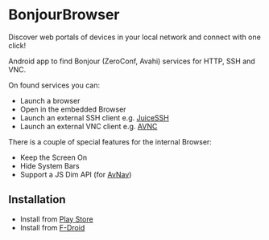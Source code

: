# BonjourBrowser
Discover web portals of devices in your local network and connect with one click!

Android app to find Bonjour (ZeroConf, Avahi) services for HTTP, SSH and VNC. 

On found services you can:
   * Launch a browser 
   * Open in the embedded Browser
   * Launch an external SSH client e.g. [JuiceSSH](https://play.google.com/store/apps/details?id=com.sonelli.juicessh)
   * Launch an external VNC client e.g. [AVNC](https://play.google.com/store/apps/details?id=com.gaurav.avnc)

There is a couple of special features for the internal Browser:
   * Keep the Screen On
   * Hide System Bars
   * Support a JS Dim API (for [AvNav](https://play.google.com/store/apps/details?id=de.wellenvogel.avnav.main&hl=gsw&gl=US))

## Installation
* Install from [Play Store](https://play.google.com/store/apps/details?id=de.wellenvogel.bonjourbrowser)
* Install from [F-Droid](https://f-droid.org/packages/de.wellenvogel.bonjourbrowser/)


